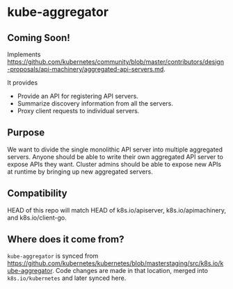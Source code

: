 # kube-aggregator
## Coming Soon!

Implements https://github.com/kubernetes/community/blob/master/contributors/design-proposals/api-machinery/aggregated-api-servers.md.

It provides
* Provide an API for registering API servers.
* Summarize discovery information from all the servers.
* Proxy client requests to individual servers.


## Purpose

We want to divide the single monolithic API server into multiple aggregated
servers. Anyone should be able to write their own aggregated API server to expose APIs they want.
Cluster admins should be able to expose new APIs at runtime by bringing up new
aggregated servers.


## Compatibility

HEAD of this repo will match HEAD of k8s.io/apiserver, k8s.io/apimachinery, and k8s.io/client-go.

## Where does it come from?

`kube-aggregator` is synced from https://github.com/kubernetes/kubernetes/blob/masterstaging/src/k8s.io/kube-aggregator.
Code changes are made in that location, merged into `k8s.io/kubernetes` and later synced here.

